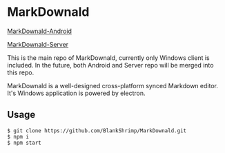 # MarkDownald

[MarkDownald-Android]()

[MarkDownald-Server]()

This is the main repo of MarkDownald, currently only Windows client is included. In the future, both Android and Server repo will be merged into this repo. 

MarkDownald is a well-designed cross-platform synced Markdown editor. It's Windows application is powered by electron. 

## Usage

```
$ git clone https://github.com/BlankShrimp/MarkDownald.git
$ npm i
$ npm start
```

